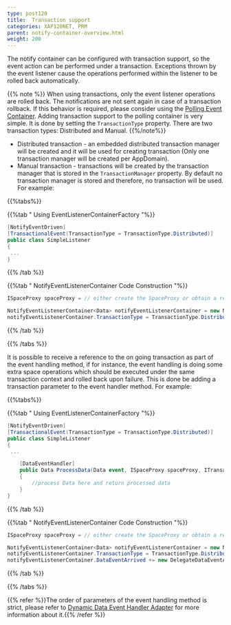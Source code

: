 ```yaml
---
type: post120
title:  Transaction support
categories: XAP120NET, PRM
parent: notify-container-overview.html
weight: 200
---
```




The notify container can be configured with transaction support, so the event action can be performed under a transaction. Exceptions thrown by the event listener cause the operations performed within the listener to be rolled back automatically.

{{% note %}}
When using transactions, only the event listener operations are rolled back. The notifications are not sent again in case of a transaction rollback. If this behavior is required, please consider using the [Polling Event Container](./polling-container.html). Adding transaction support to the polling container is very simple. It is done by setting the `TransactionType` property. There are two transaction types: Distributed and Manual.
{{%/note%}}

- Distributed transaction - an embedded distributed transaction manager will be created and it will be used for creating transaction (Only one transaction manager will be created per AppDomain).
- Manual transaction - transactions will be created by the transaction manager that is stored in the `TransactionManager` property. By default no transaction manager is stored and therefore, no transaction will be used. For example:

{{%tabs%}}

{{%tab "  Using EventListenerContainerFactory "%}}


```csharp
[NotifyEventDriven]
[TransactionalEvent(TransactionType = TransactionType.Distributed)]
public class SimpleListener
{
 ...
}
```

{{% /tab %}}

{{%tab "  NotifyEventListenerContainer Code Construction "%}}


```csharp
ISpaceProxy spaceProxy = // either create the SpaceProxy or obtain a reference to it

NotifyEventListenerContainer<Data> notifyEventListenerContainer = new NotifyEventListenerContainer<Data>(spaceProxy);
notifyEventListenerContainer.TransactionType = TransactionType.Distributed;
```

{{% /tab %}}

{{% /tabs %}}

It is possible to receive a reference to the on going transaction as part of the event handling method, if for instance, the event handling is doing some extra space operations which should be executed under the same transaction context and rolled back upon failure. This is done be adding a transaction parameter to the event handler method. For example:

{{%tabs%}}

{{%tab "  Using EventListenerContainerFactory "%}}


```csharp
[NotifyEventDriven]
[TransactionalEvent(TransactionType = TransactionType.Distributed)]
public class SimpleListener
{
 ...

    [DataEventHandler]
    public Data ProcessData(Data event, ISpaceProxy spaceProxy, ITransaction transaction)
    {
        //process Data here and return processed data
    }
}
```

{{% /tab %}}

{{%tab "  NotifyEventListenerContainer Code Construction "%}}


```csharp
ISpaceProxy spaceProxy = // either create the SpaceProxy or obtain a reference to it

NotifyEventListenerContainer<Data> notifyEventListenerContainer = new NotifyEventListenerContainer<Data>(spaceProxy);
notifyEventListenerContainer.TransactionType = TransactionType.Distributed;
notifyEventListenerContainer.DataEventArrived += new DelegateDataEventArrivedAdapter<Data,Data>(ProcessData).WriteBackDataEventHandler;
```

{{% /tab %}}

{{% /tabs %}}

{{% refer %}}The order of parameters of the event handling method is strict, please refer to [Dynamic Data Event Handler Adapter](./event-listener-container.html#eventhandler-adapter) for more information about it.{{% /refer %}}

